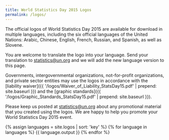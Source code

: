 ```yaml
---
title: World Statistics Day 2015 Logos
permalink: /logos/
---
```


The official logos of World Statistics Day 2015 are available for download in multiple languages, including the six official languages of the United Nations: Arabic, Chinese, English, French, Russian, and Spanish, as well as Slovene.

You are welcome to translate the logo into your language. Send your translation to <statistics@un.org> and we will add the new language version to this page.

Governments, intergovernmental organizations, not-for-profit organizations, and private sector entities may use the logos in accordance with the [liability waiver]({{ '/logos/Waiver_of_Liability_StatsDay15.pdf' | prepend: site.baseurl }}) and the [graphic standards]({{ '/logos/Graphic_Standards_StatsDay15.pdf' | prepend: site.baseurl }}).

Please keep us posted at <statistics@un.org> about any promotional material that you created using the logos. We are happy to help you promote your World Statistics Day 2015 event.

{% assign languages = site.logos | sort: 'key' %}
{% for language in languages  %}
  {{ language.output }}
{% endfor %}
